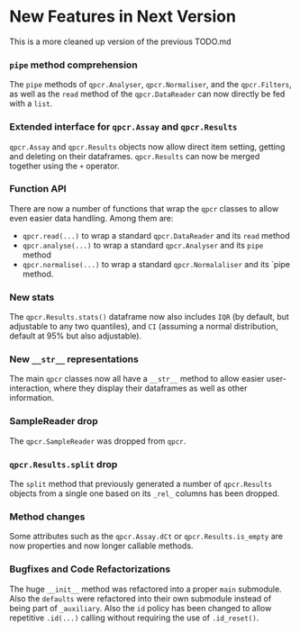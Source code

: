 # New Features in Next Version

This is a more cleaned up version of the previous TODO.md

### `pipe` method comprehension
The `pipe` methods of `qpcr.Analyser`, `qpcr.Normaliser`, and the `qpcr.Filters`, as well as the `read` method of the `qpcr.DataReader` can now directly be fed with a `list`. 

### Extended interface for `qpcr.Assay` and `qpcr.Results` 
`qpcr.Assay` and `qpcr.Results` objects now allow direct item setting, getting and deleting on their dataframes. `qpcr.Results` can now be merged together using the `+` operator.

### Function API
There are now a number of functions that wrap the `qpcr` classes to allow even easier
data handling. Among them are:
- `qpcr.read(...)` to wrap a standard `qpcr.DataReader` and its `read` method
- `qpcr.analyse(...)` to wrap a standard `qpcr.Analyser` and its `pipe` method
- `qpcr.normalise(...)` to wrap a standard `qpcr.Normalaliser` and its `pipe method.

### New stats
The `qpcr.Results.stats()` dataframe now also includes `IQR` (by default, but adjustable to any two quantiles), and `CI` (assuming a normal distribution, default at 95% but also adjustable).

### New `__str__` representations
The main `qpcr` classes now all have a `__str__` method to allow easier user-interaction, where they display their dataframes as well as other information. 

### SampleReader drop
The `qpcr.SampleReader` was dropped from `qpcr`.

### `qpcr.Results.split` drop
The `split` method that previously generated a number of `qpcr.Results` objects from a single one based on its `_rel_` columns has been dropped. 

### Method changes
Some attributes such as the `qpcr.Assay.dCt` or `qpcr.Results.is_empty` are now properties and now longer callable methods.

### Bugfixes and Code Refactorizations
The huge `__init__` method was refactored into a proper `main` submodule. Also the `defaults` were refactored into their own submodule instead of being part of `_auxiliary`. Also the `id` policy has been changed to allow repetitive `.id(...)` calling without requiring the use of `.id_reset()`. 

